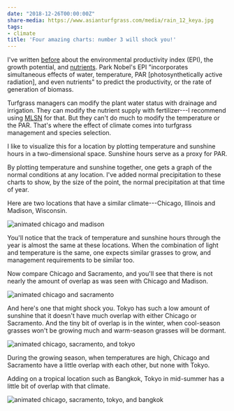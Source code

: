 ```yaml
---
date: "2018-12-26T00:00:00Z"
share-media: https://www.asianturfgrass.com/media/rain_12_keya.jpg
tags:
- climate
title: 'Four amazing charts: number 3 will shock you!'
---
```


I've written [before](https://www.asianturfgrass.com/2017-09-01-gp-explained-photos/) about the environmental productivity index (EPI), the growth potential, and [nutrients](https://www.asianturfgrass.com/tags/#fertilizer). Park Nobel's EPI "incorporates simultaneous effects of water, temperature, PAR [photosynthetically active radiation], and even nutrients" to predict the productivity, or the rate of generation of biomass.

Turfgrass managers can modify the plant water status with drainage and irrigation. They can modify the nutrient supply with fertilizer---I recommend using [MLSN](https://www.asianturfgrass.com/tags/#mlsn) for that. But they can't do much to modify the temperature or the PAR. That's where the effect of climate comes into turfgrass management and species selection.

I like to visualize this for a location by plotting temperature and sunshine hours in a two-dimensional space. Sunshine hours serve as a proxy for PAR. 

By plotting temperature and sunshine together, one gets a graph of the normal conditions at any location. I've added normal precipitation to these charts to show, by the size of the point, the normal precipitation at that time of year.

Here are two locations that have a similar climate---Chicago, Illinois and Madison, Wisconsin.

![animated chicago and madison](/media/chi_mad.gif)

You'll notice that the track of temperature and sunshine hours through the year is almost the same at these locations. When the combination of light and temperature is the same, one expects similar grasses to grow, and management requirements to be similar too.

Now compare Chicago and Sacramento, and you'll see that there is not nearly the amount of overlap as was seen with Chicago and Madison.

![animated chicago and sacramento](/media/chi_sac.gif)

And here's one that might shock you. Tokyo has such a low amount of sunshine that it doesn't have much overlap with either Chicago or Sacramento. And the tiny bit of overlap is in the winter, when cool-season grasses won't be growing much and warm-season grasses will be dormant.

![animated chicago, sacramento, and tokyo](/media/chi_sac_tyo.gif)

During the growing season, when temperatures are high, Chicago and Sacramento have a little overlap with each other, but none with Tokyo.

Adding on a tropical location such as Bangkok, Tokyo in mid-summer has a little bit of overlap with that climate.

![animated chicago, sacramento, tokyo, and bangkok](/media/bkk_chi_sac_tyo.gif)


